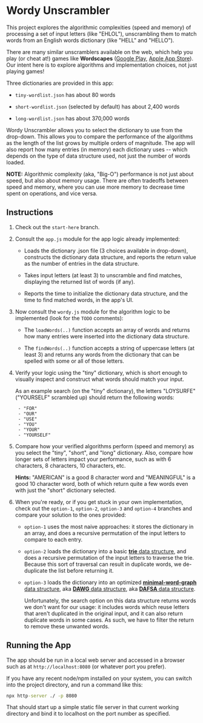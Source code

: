 # Wordy Unscrambler

This project explores the algorithmic complexities (speed and memory) of processing a set of input letters (like "EHLOL"), unscrambling them to match words from an English words dictionary (like "HELL" and "HELLO").

There are many similar unscramblers available on the web, which help you play (or cheat at!) games like **Wordscapes** ([Google Play](https://play.google.com/store/apps/details?id=com.peoplefun.wordcross&hl=en_US&gl=US), [Apple App Store](https://apps.apple.com/us/app/wordscapes/id1207472156)). Our intent here is to explore algorithms and implementation choices, not just playing games!

Three dictionaries are provided in this app:

* `tiny-wordlist.json` has about 80 words

* `short-wordlist.json` (selected by default) has about 2,400 words

* `long-wordlist.json` has about 370,000 words

Wordy Unscrambler allows you to select the dictionary to use from the drop-down. This allows you to compare the performance of the algorithms as the length of the list grows by multiple orders of magnitude. The app will also report how many entries (in memory) each dictionary uses -- which depends on the type of data structure used, not just the number of words loaded.

**NOTE:** Algorithmic complexity (aka, "Big-O") performance is not just about speed, but also about memory usage. There are often tradeoffs between speed and memory, where you can use more memory to decrease time spent on operations, and vice versa.

## Instructions

1. Check out the `start-here` branch.

2. Consult the `app.js` module for the app logic already implemented:

	* Loads the dictionary .json file (3 choices available in drop-down), constructs the dictionary data structure, and reports the return value as the number of entries in the data structure.

	* Takes input letters (at least 3) to unscramble and find matches, displaying the returned list of words (if any).

	* Reports the time to initialize the dictionary data structure, and the time to find matched words, in the app's UI.

3. Now consult the `wordy.js` module for the algorithm logic to be implemented (look for the `TODO` comments):

	* The `loadWords(..)` function accepts an array of words and returns how many entries were inserted into the dictionary data structure.

	* The `findWords(..)` function accepts a string of uppercase letters (at least 3) and returns any words from the dictionary that can be spelled with some or all of those letters.

4. Verify your logic using the "tiny" dictionary, which is short enough to visually inspect and construct what words should match your input.

	As an example search (on the "tiny" dictionary), the letters "LOYSURFE" ("YOURSELF" scrambled up) should return the following words:

		- "FOR"
		- "OUR"
		- "USE"
		- "YOU"
		- "YOUR"
		- "YOURSELF"

5. Compare how your verified algorithms perform (speed and memory) as you select the "tiny", "short", and "long" dictionary. Also, compare how longer sets of letters impact your performance, such as with 6 characters, 8 characters, 10 characters, etc.

	**Hints:** "AMERICAN" is a good 8 character word and "MEANINGFUL" is a good 10 character word, both of which return quite a few words even with just the "short" dictionary selected.

6. When you're ready, or if you get stuck in your own implementation, check out the `option-1`, `option-2`, `option-3` and `option-4` branches and compare your solution to the ones provided:

	* `option-1` uses the most naive approaches: it stores the dictionary in an array, and does a recursive permutation of the input letters to compare to each entry.

	* `option-2` loads the dictionary into a basic [**trie** data structure](https://en.wikipedia.org/wiki/Trie), and does a recursive permutation of the input letters to traverse the trie. Because this sort of traversal can result in duplicate words, we de-duplicate the list before returning it.

	* `option-3` loads the dictionary into an optimized [**minimal-word-graph** data structure](https://github.com/gotenxds/WordGraphs#minimalwordgraph-aka-dagw), aka [**DAWG** data structure](https://en.wikipedia.org/wiki/Directed_acyclic_word_graph), aka [**DAFSA** data structure](https://en.wikipedia.org/wiki/Deterministic_acyclic_finite_state_automaton).

		Unfortunately, the search option on this data structure returns words we don't want for our usage: it includes words which reuse letters that aren't duplicated in the original input, and it can also return duplicate words in some cases. As such, we have to filter the return to remove these unwanted words.

## Running the App

The app should be run in a local web server and accessed in a browser such as at `http://localhost:8080` (or whatever port you prefer).

If you have any recent node/npm installed on your system, you can switch into the project directory, and run a command like this:

```cmd
npx http-server ./ -p 8080
```

That should start up a simple static file server in that current working directory and bind it to localhost on the port number as specified.